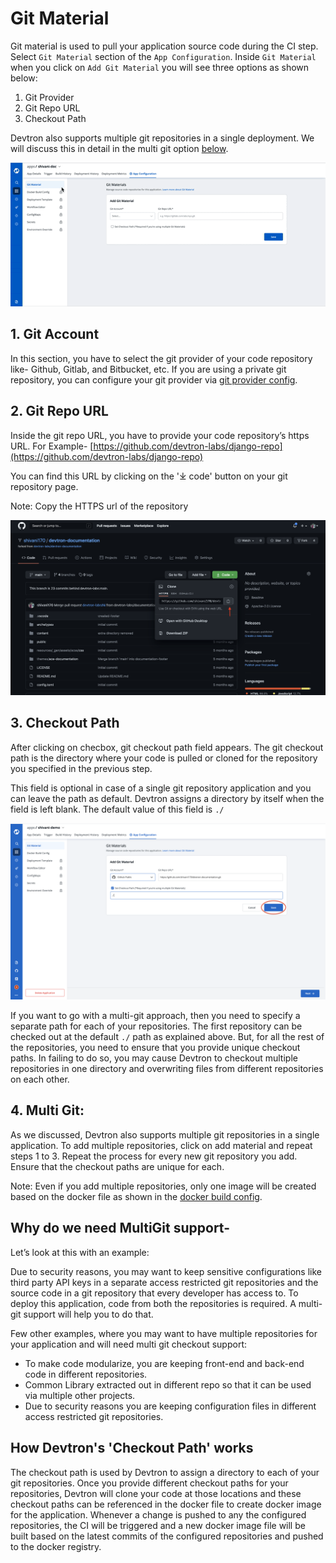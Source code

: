 # Git Material

Git material is used to pull your application source code during the CI step. Select `Git Material` section of the  `App Configuration`. Inside `Git Material` when you click on `Add Git Material` you will see three options as shown below:

1. Git Provider
2. Git Repo URL
3. Checkout Path

Devtron also supports multiple git repositories in a single deployment. We will discuss this in detail in the multi git option [below](git-material.md#4-multi-git).

![](../../.gitbook/assets/create-app-git-account.gif)

## 1. Git Account

In this section, you have to select the git provider of your code repository like- Github, Gitlab, and Bitbucket, etc. If you are using a private git repository, you can configure your git provider via [git provider config](../git-provider-config/).

## 2. Git Repo URL

Inside the git repo URL, you have to provide your code repository’s https URL. For Example- [https://github.com/devtron-labs/django-repo](https://github.com/devtron-labs/django-repo)

You can find this URL by clicking on the '⤓ code' button on your git repository page.

Note: Copy the HTTPS url of the repository

![](../../.gitbook/assets/create-app-git-url.png)

## 3. Checkout Path

After clicking on checbox, git checkout path field appears. The git checkout path is the directory where your code is pulled or cloned for the repository you specified in the previous step.

This field is optional in case of a single git repository application and you can leave the path as default. Devtron assigns a directory by itself when the field is left blank. The default value of this field is `./`

![](../../.gitbook/assets/create-app-git-save.png)

If you want to go with a multi-git approach, then you need to specify a separate path for each of your repositories. The first repository can be checked out at the default `./` path as explained above. But, for all the rest of the repositories, you need to ensure that you provide unique checkout paths. In failing to do so, you may cause Devtron to checkout multiple repositories in one directory and overwriting files from different repositories on each other.

## 4. Multi Git:

As we discussed, Devtron also supports multiple git repositories in a single application. To add multiple repositories, click on add material and repeat steps 1 to 3. Repeat the process for every new git repository you add. Ensure that the checkout paths are unique for each.

Note: Even if you add multiple repositories, only one image will be created based on the docker file as shown in the [docker build config](docker-build-configuration.md).

## **Why do we need MultiGit support-**

Let’s look at this with an example:

Due to security reasons, you may want to keep sensitive configurations like third party API keys in a separate access restricted git repositories and the source code in a git repository that every developer has access to. To deploy this application, code from both the repositories is required. A multi-git support will help you to do that.

Few other examples, where you may want to have multiple repositories for your application and will need multi git checkout support:

* To make code modularize, you are keeping front-end and back-end code in different repositories.
* Common Library extracted out in different repo so that it can be used via multiple other projects.
* Due to security reasons you are keeping configuration files in different access restricted git repositories.

## **How Devtron's 'Checkout Path' works**

The checkout path is used by Devtron to assign a directory to each of your git repositories. Once you provide different checkout paths for your repositories, Devtron will clone your code at those locations and these checkout paths can be referenced in the docker file to create docker image for the application.
Whenever a change is pushed to any the configured repositories, the CI will be triggered and a new docker image file will be built based on the latest commits of the configured repositories and pushed to the docker registry.